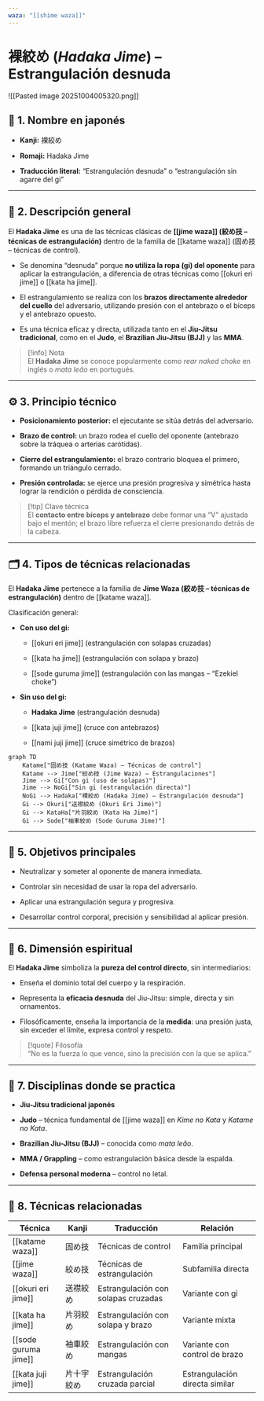```yaml
---
waza: "[[shime waza]]"
---
```

# 裸絞め (_Hadaka Jime_) – Estrangulación desnuda

![[Pasted image 20251004005320.png]]

## 🧾 1. Nombre en japonés

- **Kanji:** 裸絞め
    
- **Romaji:** Hadaka Jime
    
- **Traducción literal:** “Estrangulación desnuda” o “estrangulación sin agarre del gi”
    

---

## 📖 2. Descripción general

El **Hadaka Jime** es una de las técnicas clásicas de **[[jime waza]] (絞め技 – técnicas de estrangulación)** dentro de la familia de [[katame waza]] (固め技 – técnicas de control).

- Se denomina “desnuda” porque **no utiliza la ropa (gi) del oponente** para aplicar la estrangulación, a diferencia de otras técnicas como [[okuri eri jime]] o [[kata ha jime]].
    
- El estrangulamiento se realiza con los **brazos directamente alrededor del cuello** del adversario, utilizando presión con el antebrazo o el bíceps y el antebrazo opuesto.
    
- Es una técnica eficaz y directa, utilizada tanto en el **Jiu-Jitsu tradicional**, como en el **Judo**, el **Brazilian Jiu-Jitsu (BJJ)** y las **MMA**.
    

> [!info] Nota  
> El **Hadaka Jime** se conoce popularmente como _rear naked choke_ en inglés o _mata leão_ en portugués.

---

## ⚙️ 3. Principio técnico

- **Posicionamiento posterior:** el ejecutante se sitúa detrás del adversario.
    
- **Brazo de control:** un brazo rodea el cuello del oponente (antebrazo sobre la tráquea o arterias carótidas).
    
- **Cierre del estrangulamiento:** el brazo contrario bloquea el primero, formando un triángulo cerrado.
    
- **Presión controlada:** se ejerce una presión progresiva y simétrica hasta lograr la rendición o pérdida de consciencia.
    

> [!tip] Clave técnica  
> El **contacto entre bíceps y antebrazo** debe formar una “V” ajustada bajo el mentón; el brazo libre refuerza el cierre presionando detrás de la cabeza.

---

## 🗂️ 4. Tipos de técnicas relacionadas

El **Hadaka Jime** pertenece a la familia de **Jime Waza (絞め技 – técnicas de estrangulación)** dentro de [[katame waza]].

Clasificación general:

- **Con uso del gi:**
    
    - [[okuri eri jime]] (estrangulación con solapas cruzadas)
        
    - [[kata ha jime]] (estrangulación con solapa y brazo)
        
    - [[sode guruma jime]] (estrangulación con las mangas – “Ezekiel choke”)
        
- **Sin uso del gi:**
    
    - **Hadaka Jime** (estrangulación desnuda)
        
    - [[kata juji jime]] (cruce con antebrazos)
        
    - [[nami juji jime]] (cruce simétrico de brazos)
        

```mermaid
graph TD
    Katame["固め技 (Katame Waza) – Técnicas de control"]
    Katame --> Jime["絞め技 (Jime Waza) – Estrangulaciones"]
    Jime --> Gi["Con gi (uso de solapas)"]
    Jime --> NoGi["Sin gi (estrangulación directa)"]
    NoGi --> Hadaka["裸絞め (Hadaka Jime) – Estrangulación desnuda"]
    Gi --> Okuri["送襟絞め (Okuri Eri Jime)"]
    Gi --> KataHa["片羽絞め (Kata Ha Jime)"]
    Gi --> Sode["袖車絞め (Sode Guruma Jime)"]
```

---

## 🎯 5. Objetivos principales

- Neutralizar y someter al oponente de manera inmediata.
    
- Controlar sin necesidad de usar la ropa del adversario.
    
- Aplicar una estrangulación segura y progresiva.
    
- Desarrollar control corporal, precisión y sensibilidad al aplicar presión.
    

---

## 🧘 6. Dimensión espiritual

El **Hadaka Jime** simboliza la **pureza del control directo**, sin intermediarios:

- Enseña el dominio total del cuerpo y la respiración.
    
- Representa la **eficacia desnuda** del Jiu-Jitsu: simple, directa y sin ornamentos.
    
- Filosóficamente, enseña la importancia de la **medida**: una presión justa, sin exceder el límite, expresa control y respeto.
    

> [!quote] Filosofía  
> “No es la fuerza lo que vence, sino la precisión con la que se aplica.”

---

## 🥋 7. Disciplinas donde se practica

- **Jiu-Jitsu tradicional japonés**
    
- **Judo** – técnica fundamental de [[jime waza]] en _Kime no Kata_ y _Katame no Kata_.
    
- **Brazilian Jiu-Jitsu (BJJ)** – conocida como _mata leão_.
    
- **MMA / Grappling** – como estrangulación básica desde la espalda.
    
- **Defensa personal moderna** – control no letal.
    

---

## 🔗 8. Técnicas relacionadas

|Técnica|Kanji|Traducción|Relación|
|---|---|---|---|
|[[katame waza]]|固め技|Técnicas de control|Familia principal|
|[[jime waza]]|絞め技|Técnicas de estrangulación|Subfamilia directa|
|[[okuri eri jime]]|送襟絞め|Estrangulación con solapas cruzadas|Variante con gi|
|[[kata ha jime]]|片羽絞め|Estrangulación con solapa y brazo|Variante mixta|
|[[sode guruma jime]]|袖車絞め|Estrangulación con mangas|Variante con control de brazo|
|[[kata juji jime]]|片十字絞め|Estrangulación cruzada parcial|Estrangulación directa similar|
